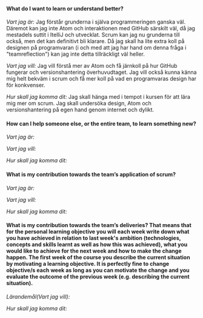 #### What do I want to learn or understand better?

*Vart jag är:* Jag förstår grunderna i själva programmeringen ganska väl. Däremot kan jag inte Atom och interaktionen med GitHub särskilt väl, då jag mestadels suttit i ItelliJ och utvecklat. Scrum kan jag nu grunderna till också, men det kan definitivt bli klarare. Då jag skall ha lite extra koll på designen på programvaran (i och med att jag har hand om denna fråga i "teamreflection") kan jag inte detta tillräckligt väl heller.

*Vart jag vill:* Jag vill förstå mer av Atom och få järnkoll på hur GitHub fungerar och versionshantering överhuvudtaget. Jag vill också kunna känna mig helt bekväm i scrum och få mer koll på vad en programvaras design har för konkvenser.

*Hur skall jag komma dit:* Jag skall hänga med i tempot i kursen för att lära mig mer om scrum. Jag skall undersöka design, Atom och versionshantering på egen hand genom internet och dylikt.

#### How can I help someone else, or the entire team, to learn something new?

*Vart jag är:*

*Vart jag vill:*

*Hur skall jag komma dit:*

#### What is my contribution towards the team’s application of scrum?

*Vart jag är:*

*Vart jag vill:*

*Hur skall jag komma dit:*

#### What is my contribution towards the team’s deliveries? That means that for the personal learning objective you will each week write down what you have achieved in relation to last week's ambition (technologies, concepts and skills learnt as well as how this was achieved), what you would like to achieve for the next week and how to make the change happen. The first week of the course you describe the current situation by motivating a learning objective. It is perfectly fine to change objective/s each week as long as you can motivate the change and you evaluate the outcome of the previous week (e.g. describing the current situation).

*Lärandemål(Vart jag vill):*

*Hur skall jag komma dit:*